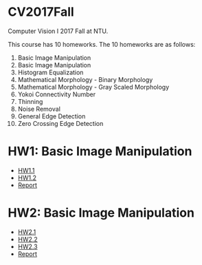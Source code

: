 # CV2017Fall
Computer Vision I 2017 Fall at NTU.

This course has 10 homeworks. The 10 homeworks are as follows:

1. Basic Image Manipulation
2. Basic Image Manipulation
3. Histogram Equalization
4. Mathematical Morphology - Binary Morphology
5. Mathematical Morphology - Gray Scaled Morphology
6. Yokoi Connectivity Number
7. Thinning
8. Noise Removal
9. General Edge Detection
10. Zero Crossing Edge Detection

# HW1: Basic Image Manipulation
* [HW1.1](https://github.com/JasonYao81000/CV2017Fall/tree/master/HW1/HW1.1)
* [HW1.2](https://github.com/JasonYao81000/CV2017Fall/tree/master/HW1/HW1.2)
* [Report](https://github.com/JasonYao81000/CV2017Fall/blob/master/HW1/CV1_HW1_%E5%A7%9A%E5%98%89%E6%98%87_R06922002.pdf)

# HW2: Basic Image Manipulation
* [HW2.1](https://github.com/JasonYao81000/CV2017Fall/tree/master/HW2/HW2.1)
* [HW2.2](https://github.com/JasonYao81000/CV2017Fall/tree/master/HW2/HW2.2)
* [HW2.3](https://github.com/JasonYao81000/CV2017Fall/tree/master/HW2/HW2.3)
* [Report](https://github.com/JasonYao81000/CV2017Fall/blob/master/HW2/CV1_HW2_%E5%A7%9A%E5%98%89%E6%98%87_R06922002.pdf)
